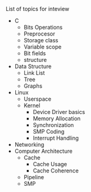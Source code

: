 List of topics for inteview

* C
    + Bits Operations
    + Preprocesor
    + Storage class
    + Variable scope 
    + Bit fields
    + structure
* Data Structure
    + Link List
    + Tree
    + Graphs
* Linux
    + Userspace
    + Kernel
        - Device Driver basics
        - Memory Allocation
        - Synchronization
        - SMP Coding
        - Interrupt Handling
* Networking 
* Computer Architecture
    + Cache
        - Cache Usage
        - Cache Coherence
    + Pipeline
    + SMP 




  